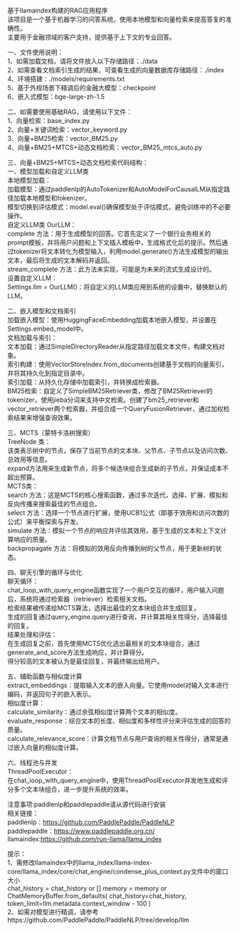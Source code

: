 基于llamaindex构建的RAG应用程序<br>
该项目是一个基于机器学习的问答系统，使用本地模型和向量检索来提高答复的准确性。<br>
主要用于金融领域的客户支持，提供基于上下文的专业回答。<br>


一、文件使用说明：<br>
1、如需加载文档，请将文件放入以下存储路径：./data<br>
2、如需查看文档索引生成的结果，可查看生成的向量数据库存储路径：./index<br>
4、环境搭建：./models/requirements.txt<br>
5、基于外规场景下精调后的金融大模型：checkpoint<br>
6、嵌入式模型：bge-large-zh-1.5<br>

二、如需要使用基础RAG，请使用以下文件：<br>
1、向量检索：base_index.py<br>
2、向量+关键词检索：vector_keyword.py<br>
3、向量+BM25检索：vector_BM25.py<br>
4、向量+BM25+MTCS+动态文档检索：vector_BM25_mtcs_auto.py<br>


三、向量+BM25+MTCS+动态文档检索代码结构：<br>
一、模型加载和自定义LLM类<br>
本地模型加载：<br>
加载模型：通过paddlenlp的AutoTokenizer和AutoModelForCausalLM从指定路径加载本地模型和tokenizer。<br>
模型切换到评估模式：model.eval()确保模型处于评估模式，避免训练中的不必要操作。<br>
自定义LLM类 OurLLM：<br>
complete 方法：用于生成模型的回答。它首先定义了一个银行业务相关的prompt模板，并将用户问题和上下文插入模板中，生成格式化后的提示。然后通过tokenizer将文本转化为模型输入，利用model.generate()方法生成模型的输出文本，最后将生成的文本解码并返回。<br>
stream_complete 方法：此方法未实现，可能是为未来的流式生成设计的。<br>
设置自定义LLM：<br>
Settings.llm = OurLLM()：将自定义的LLM类应用到系统的设置中，替换默认的LLM。<br>

二、嵌入模型和文档索引<br>
加载嵌入模型：使用HuggingFaceEmbedding加载本地嵌入模型，并设置在Settings.embed_model中。<br>
文档加载与索引：<br>
文本加载：通过SimpleDirectoryReader从指定路径加载文本文件，构建文档对象。<br>
索引构建：使用VectorStoreIndex.from_documents创建基于文档的向量索引，并将其持久化到指定目录中。<br>
索引加载：从持久化存储中加载索引，并转换成检索器。<br>
BM25检索：自定义了SimpleBM25Retriever类，修改了BM25Retriever的tokenizer，使用jieba分词来支持中文检索。创建了bm25_retriever和vector_retriever两个检索器，并组合成一个QueryFusionRetriever，通过加权检索结果来增强查询效果。<br>

三、MCTS（蒙特卡洛树搜索）<br>
TreeNode 类：<br>
该类表示树中的节点，保存了当前节点的文本块、父节点、子节点以及访问次数、总效用等信息。<br>
expand方法用来生成新节点，将多个候选块组合生成新的子节点，并保证成本不超出预算。<br>
MCTS类：<br>
search 方法：这是MCTS的核心搜索函数，通过多次迭代，选择、扩展、模拟和反向传播来搜索最佳的节点组合。<br>
select 方法：选择一个节点进行扩展，使用UCB1公式（即基于效用和访问次数的公式）来平衡探索与开发。<br>
simulate 方法：模拟一个节点的响应并评估其效用，基于生成的文本和上下文计算响应的质量。<br>
backpropagate 方法：将模拟的效用反向传播到树的父节点，用于更新树的状态。<br>

四、聊天引擎的循环与优化<br>
聊天循环：<br>
chat_loop_with_query_engine函数实现了一个用户交互的循环，用户输入问题后，系统将通过检索器（retriever）检索相关文档。<br>
检索结果被传递给MCTS算法，选择出最佳的文本块组合并生成回复。<br>
生成的回复通过query_engine.query进行查询，并计算其相关性得分，选择最佳的回复。<br>
结果处理和评估：<br>
在生成回复之前，首先使用MCTS优化选出最相关的文本块组合，通过generate_and_score方法生成响应，并计算得分。<br>
得分较高的文本被认为是最佳回复，并最终输出给用户。<br>

五、辅助函数与相似度计算<br>
extract_embeddings：提取输入文本的嵌入向量。它使用model对输入文本进行编码，并返回句子的嵌入表示。<br>
相似度计算：<br>
calculate_similarity：通过余弦相似度计算两个文本的相似度。<br>
evaluate_response：综合文本的长度、相似度和多样性评分来评估生成的回答的质量。<br>
calculate_relevance_score：计算文档节点与用户查询的相关性得分，通常是通过嵌入向量的相似度计算。<br>

六、线程池与并发<br>
ThreadPoolExecutor：<br>
在chat_loop_with_query_engine中，使用ThreadPoolExecutor并发地生成和评分多个文本块组合，进一步提升系统的效率。<br>

注意事项:paddlenlp和paddlepaddle请从源代码进行安装<br>
相关链接：<br>
paddlenlp：https://github.com/PaddlePaddle/PaddleNLP<br>
paddlepaddle：https://www.paddlepaddle.org.cn/<br>
llamaindex:https://github.com/run-llama/llama_index<br>

提示：<br>
1、需修改llamaindex中的llama_index/llama-index-core/llama_index/core/chat_engine/condense_plus_context.py文件中的窗口大小<br>
        chat_history = chat_history or []
        memory = memory or ChatMemoryBuffer.from_defaults(
            chat_history=chat_history, token_limit=llm.metadata.context_window - 100
        )<br>
2、如需对模型进行精调，请参考https://github.com/PaddlePaddle/PaddleNLP/tree/develop/llm
